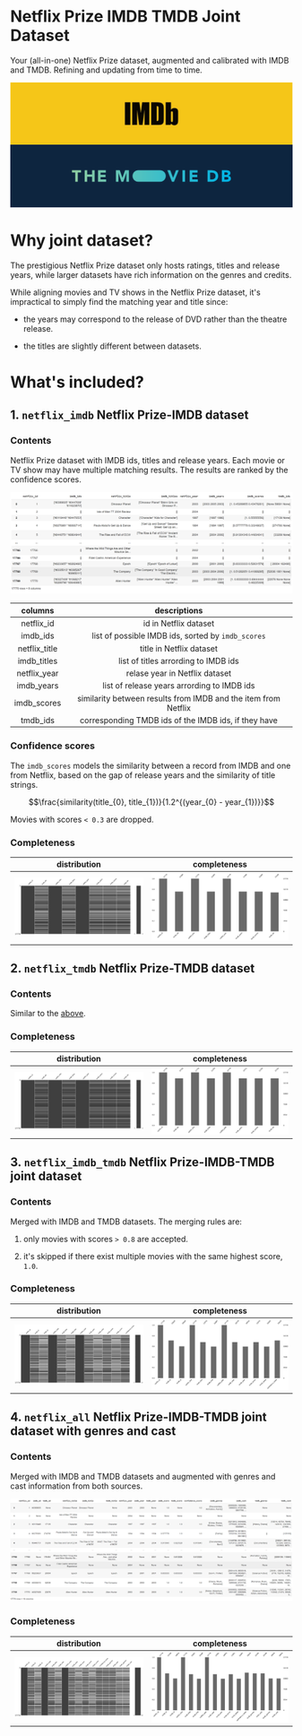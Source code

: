 # Netflix Prize IMDB TMDB Joint Dataset

Your (all-in-one) Netflix Prize dataset, augmented and calibrated with IMDB and TMDB. Refining and updating from time to time.

![sources](https://raw.githubusercontent.com/felixnie/img/main/netflix-prize-01.png)

# Why joint dataset?

The prestigious Netflix Prize dataset only hosts ratings, titles and release years, while larger datasets have rich information on the genres and credits.

While aligning movies and TV shows in the Netflix Prize dataset, it's impractical to simply find the matching year and title since:

- the years may correspond to the release of DVD rather than the theatre release.

- the titles are slightly different between datasets.

# What's included?

## 1. `netflix_imdb` Netflix Prize-IMDB dataset

### Contents

Netflix Prize dataset with IMDB ids, titles and release years. Each movie or TV show may have multiple matching results. The results are ranked by the confidence scores.

![](https://raw.githubusercontent.com/felixnie/img/main/netflix-prize-06.png)

| columns | descriptions |
| :-----: | :----------: |
| netflix_id | id in Netflix dataset |
| imdb_ids | list of possible IMDB ids, sorted by `imdb_scores` |
| netflix_title | title in Netflix dataset |
| imdb_titles | list of titles arrording to IMDB ids |
| netflix_year | relase year in Netflix dataset |
| imdb_years | list of release years arrording to IMDB ids |
| imdb_scores | similarity between results from IMDB and the item from Netflix | 
| tmdb_ids | corresponding TMDB ids of the IMDB ids, if they have |

### Confidence scores

The `imdb_scores` models the similarity between a record from IMDB and one from Netflix, based on the gap of release years and the similarity of title strings.

$$\frac{similarity(title_{0}, title_{1})}{1.2^{(year_{0} - year_{1})}}$$

Movies with scores `< 0.3` are dropped.

### Completeness

| distribution | completeness |
| :------------------: | :------------------: |
| ![](https://raw.githubusercontent.com/felixnie/img/main/netflix-prize-02.png) | ![](https://raw.githubusercontent.com/felixnie/img/main/netflix-prize-03.png) |

## 2. `netflix_tmdb` Netflix Prize-TMDB dataset

### Contents

Similar to the [above](#1-netflix-prize---imdb-joint-dataset).

### Completeness

| distribution | completeness |
| :------------------: | :------------------: |
| ![](https://raw.githubusercontent.com/felixnie/img/main/netflix-prize-04.png) | ![](https://raw.githubusercontent.com/felixnie/img/main/netflix-prize-05.png) |

## 3. `netflix_imdb_tmdb` Netflix Prize-IMDB-TMDB joint dataset

### Contents

Merged with IMDB and TMDB datasets. The merging rules are:

1. only movies with scores `> 0.8` are accepted.

2. it's skipped if there exist multiple movies with the same highest score, `1.0`.

### Completeness

| distribution | completeness |
| :------------------: | :------------------: |
| ![](https://raw.githubusercontent.com/felixnie/img/main/netflix-prize-07.png) | ![](https://raw.githubusercontent.com/felixnie/img/main/netflix-prize-08.png) |

## 4. `netflix_all` Netflix Prize-IMDB-TMDB joint dataset with genres and cast

### Contents

Merged with IMDB and TMDB datasets and augmented with genres and cast information from both sources.

![](https://raw.githubusercontent.com/felixnie/img/main/netflix-prize-09.png)

### Completeness

| distribution | completeness |
| :------------------: | :------------------: |
| ![](https://raw.githubusercontent.com/felixnie/img/main/netflix-prize-10.png) | ![](https://raw.githubusercontent.com/felixnie/img/main/netflix-prize-11.png) |